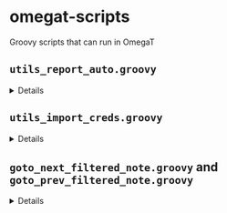 # omegat-scripts
Groovy scripts that can run in OmegaT


## `utils_report_auto.groovy` 
<details>
  Reports how many segments are populated from <code>tm/auto</code> and <code>tm/enforce</code>. Data is output to the console, can be automatically copied as tab separated values to the clipboard, and exported to a tsv file inside the current project. 
</details>

## `utils_import_creds.groovy`
<details>
  This scripts adds credentials data from a plain text file to <code>credential.properties</code> in OmegaT config folder. The user selects the file via a file chooser dialog. Once the selected file is imported, its extension changes to <code>.done</code> and such processed file cannot be used again.
  
  The script also checks if the selected file is a binary file, and if it actually contains the expected credentials data. In case a wrong file is selected, the file chooser dialog appears again.  
  To simplify the check for the above conditions, selecting only one file at a time is possible.
</details>

## `goto_next_filtered_note.groovy` and `goto_prev_filtered_note.groovy`
<details>
  The scripts will activate the next/previous segment where the note contains the text either defined in the file <code>&lt;project_folder&gt;/filtered_note.txt</code>, or, if the file is not found, in the scripts themselves (currently <code>XYZZZ</code>)
</details>
